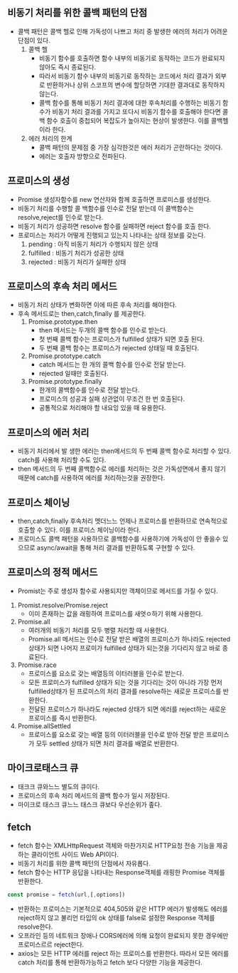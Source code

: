 ## 비동기 처리를 위한 콜백 패턴의 단점
- 콜백 패턴은 콜백 헬로 인해 가독성이 나쁘고 처리 중 발생한 에러의 처리가 어려운 단점이 있다.
    1. 콜백 헬
        - 비동기 함수를 호출하면 함수 내부의 비동기로 동작하는 코드가 완료되지 않아도 즉시 종료된다.
        - 따라서 비동기 함수 내부의 비동기로 동작하는 코드에서 처리 결과가 외부로 반환하거나 상위 스코프의 변수에 할당하면 기대한 결과대로 동작하지 않는다.
        - 콜백 함수를 통해 비동기 처리 결과에 대한 후속처리를 수행하는 비동기 함수가 비동기 처리 결과를 가지고 또다시 비동기 함수를 호출해야 한다면 콜백 함수 호출이 중첩되어 복잡도가 높아지는 현상이 발생한다. 이를 콜백헬이라 한다.
    2. 에러 처리의 한계
        - 콜백 패턴의 문제점 중 가장 심각한것은 에러 처리가 곤란하다는 것이다.
        - 에러는 호출자 방향으로 전파된다.
## 프로미스의 생성
- Promise 생성자함수를 new 연산자와 함께 호출하면 프로미스를 생성한다.
- 비동기 처리를 수행할 콜 백함수를 인수로 전달 받는데 이 콜백함수는 resolve,reject를 인수로 받는다.
- 비동기 처리가 성공하면 resolve 함수를 실패하면 reject 함수를 호출 한다.
- 프로미스는 처리가 어떻게 진행되고 있는지 나타내는 상태 정보를 갖는다.
    1. pending : 아직 비동기 처리가 수행되지 않은 상태
    2. fulfilled : 비동기 처리가 성공한 상태
    3. rejected  : 비동기 처리가 실패한 상태
## 프로미스의 후속 처리 메서드
- 비동기 처리 상태가 변화하면 이에 따른 후속 처리를 해야한다.
- 후속 메서드로는 then,catch,finally 를 제공한다.
    1. Promise.prototype.then 
        - then 메서드는 두개의 콜백 함수를 인수로 받는다.
        - 첫 번째 콜백 함수는 프로미스가 fulfilled 상태가 되면 호출 된다.
        - 두 번째 콜백 함수는 프로미스가 rejected 상태일 때 호출된다.
    2. Promise.prototype.catch
        - catch 메서드는 한 개의 콜백 함수를 인수로 전달 받는다.
        - rejected 일때만 호출된다.
    3. Promise.prototype.finally
        - 한개의 콜백함수를 인수로 전달 받는다.
        - 프로미스의 성공과 실패 상관없이 무조건 한 번 호출된다.
        - 공통적으로 처리해야 할 내요잉 있을 때 유용한다.
## 프로미스의 에러 처리
- 비동기 처리에서 발 생한 에러는 then메서드의 두 번째 콜백 함수로 처리할 수 있다. catch를 사용해 처리할 수도 있다.
- then 메서드의 두 번째 콜백함수로 에러를 처리하는 것은 가독성면에서 좋지 않기 때문에 catch를 사용하여 에러를 처리하는것을 권장한다.
## 프로미스 체이닝
- then,catch,finally 후속처리 멧더느느 언제나 프로미스를 반환하므로 연속적으로 호출할 수 있다. 이를 프로미스 체이닝이라 한다.
- 프로미스도 콜백 패턴을 사용하므로 콜백함수를 사용하기에 가독성이 안 좋을수 있으므로 async/await을 통해 처리 결과를 반환하도록 구현할 수 있다.
## 프로미스의 정적 메서드
- Promist는 주로 생성자 함수로 사용되지만 객체이므로 메서드를 가질 수 있다.
1. Promist.resolve/Promise.reject
    - 이미 존재하는 값을 래핑하여 프로미스를 새엇ㅇ하기 위해 사용한다.
2. Promise.all
    - 여러개의 비동기 처리를 모두 병렬 처리할 때 사용한다.
    - Promise.all 메서드는 인수로 전달 받은 배열의 프로미스가 하나라도 rejected 상태가 되면 나머지 프로미가 fulfilled 상태가 되는것을 기다리지 않고 바로 종료된다.
3. Promise.race
    - 프로미스를 요소로 갖는 배열등의 이터러블을 인수로 받는다.
    - 모든 프로미스가 fulfilled 상태가 되는 것을 기다리는 것이 아니라 가장 먼저 fulfilled상태가 된 프로미스의 처리 결과를 resolve하는 새로운 프로미스를 반환한다.
    - 전달된 프로미스가 하나라도 rejected 상태가 되면 에러를 reject하는 새로운 프로미스를 즉시 반환한다.
4. Promise.allSettled
    - 프로미스를 요소로 갖는 배열 등의 이터러블을 인수로 받아 전달 받은 프로미스가 모두 settled 상태가 되면 처리 결과를 배열로 반환한다.
## 마이크로태스크 큐
- 태크크 큐와느느 별도의 큐이다.
- 프로미스의 후속 처리 메서드의 콜백 함수가 일시 저장된다.
- 마이크로 태스크 큐느느 태스크 큐보다 우선순위가 좊다.
## fetch
- fetch 함수는 XMLHttpRequest 객체와 마찬가지로 HTTP요청 전송 기능을 제공하는 클라이언트 사이드 Web API이다.
- 비동기 처리를 위한 콜백 패턴의 단점에서 자유롭다.
- fetch 함수는 HTTP 응답을 나타내는 Response객체를 래핑한 Promise 객체를 반환한다.
```js
const promise = fetch(url,[,options])
```
- 반환하는 프로미스는 기본적으로 404,505와 같은 HTTP 에러가 발생해도 에러를 reject하지 않고 불리언 타입의 ok 상태를 false로 설정한 Response 객체를 resolve한다.
- 오프라인 등의 네트워크 장애나 CORS에러에 의해 요청이 완료되지 못한 경우에만 프로미스르르 reject한다.
- axios는 모든 HTTP 에러를 reject 하는 프로미스를 반환한다. 따라서 모든 에러를 catch 처리를 통해 반환하가능하고 fetch 보다 다양한 기능을 제공한다.